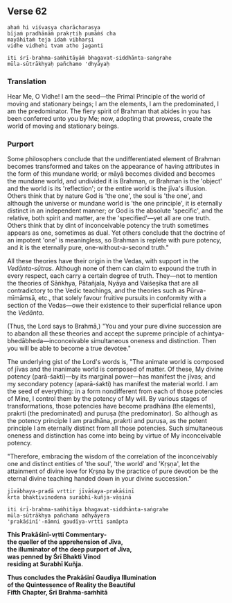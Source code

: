 ## Verse 62

    ahaṁ hi viśvasya charācharasya
    bījaṁ pradhānāṁ prakṛtiḥ pumāṁś cha
    mayāhitaṁ teja idaṁ vibharṣi
    vidhe vidhehi tvam atho jaganti
    
    iti śrī-brahma-saṁhitāyāṁ bhagavat-siddhānta-saṅgrahe
    mūla-sūtrākhyaḥ pañchamo 'dhyāyaḥ

### Translation

Hear Me, O Vidhe! I am the seed—the Primal Principle of the world of moving and stationary beings; I am the elements, I am the predominated, I am the predominator. The fiery spirit of Brahman that abides in you has been conferred unto you by Me; now, adopting that prowess, create the world of moving and stationary beings.

### Purport

Some philosophers conclude that the undifferentiated element of Brahman becomes transformed and takes on the appearance of having attributes in the form of this mundane world; or māyā becomes divided and becomes the mundane world, and undivided it is Brahman, or Brahman is the 'object' and the world is its 'reflection'; or the entire world is the jīva's illusion. Others think that by nature God is 'the one', the soul is 'the one', and although the universe or mundane world is 'the one principle', it is eternally distinct in an independent manner; or God is the absolute 'specific', and the relative, both spirit and matter, are the 'specified'—yet all are one truth. Others think that by dint of inconceivable potency the truth sometimes appears as one, sometimes as dual. Yet others conclude that the doctrine of an impotent 'one' is meaningless, so Brahman is replete with pure potency, and it is the eternally pure, one-without-a-second truth."

All these theories have their origin in the Vedas, with support in the *Vedānta-sūtras*. Although none of them can claim to expound the truth in every respect, each carry a certain degree of truth. They—not to mention the theories of Sāṅkhya, Pātañjala, Nyāya and Vaiśeṣika that are all contradictory to the Vedic teachings, and the theories such as Pūrva-mīmāmsā, etc., that solely favour fruitive pursuits in conformity with a section of the Vedas—owe their existence to their superficial reliance upon the *Vedānta*.

(Thus, the Lord says to Brahmā,) "You and your pure divine succession are to abandon all these theories and accept the supreme principle of achintya-bhedābheda—inconceivable simultaneous oneness and distinction. Then you will be able to become a true devotee."

The underlying gist of the Lord's words is, "The animate world is composed of jīvas and the inanimate world is composed of matter. Of these, My divine potency (parā-śakti)—by its marginal power—has manifest the jīvas; and my secondary potency (aparā-śakti) has manifest the material world. I am the seed of everything: in a form nondifferent from each of those potencies of Mine, I control them by the potency of My will. By various stages of transformations, those potencies have become pradhāna (the elements), prakrti (the predominated) and puruṣa (the predominator). So although as the potency principle I am pradhāna, prakrti and puruṣa, as the potent principle I am eternally distinct from all those potencies. Such simultaneous oneness and distinction has come into being by virtue of My inconceivable potency.

"Therefore, embracing the wisdom of the correlation of the inconceivably one and distinct entities of 'the soul', 'the world' and 'Kṛṣṇa', let the attainment of divine love for Kṛṣṇa by the practice of pure devotion be the eternal divine teaching handed down in your divine succession."

    jīvābhaya-pradā vrttir jīvāśaya-prakāśinī
    krta bhaktivinodena surabhī-kuñja-vāṣinā

    iti śrī-brahma-saṁhitāya bhagavat-siddhānta-saṅgrahe
    mūla-sūtrākhya pañchama adhyāyera
    'prakāśinī'-nāmni gaudīya-vrtti samāpta

**This Prakāśinī-vṛtti Commentary-**\
**the queller of the apprehension of Jīva,**\
**the illuminator of the deep purport of Jīva,**\
**was penned by Śrī Bhakti Vinod**\
**residing at Surabhī Kuñja.**

**Thus concludes the Prakāśinī Gaudiya Illumination**\
**of the Quintessence of Reality the Beautiful**\
**Fifth Chapter, Śrī Brahma-saṁhitā**
